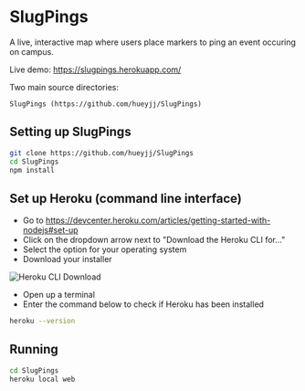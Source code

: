 # SlugPings
A live, interactive map where users place markers to ping an event occuring on campus.

Live demo: https://slugpings.herokuapp.com/


Two main source directories: 

    SlugPings (https://github.com/hueyjj/SlugPings)

## Setting up SlugPings
```bash
git clone https://github.com/hueyjj/SlugPings
cd SlugPings
npm install
```

## Set up Heroku (command line interface)
- Go to https://devcenter.heroku.com/articles/getting-started-with-nodejs#set-up
- Click on the dropdown arrow next to "Download the Heroku CLI for..."
- Select the option for your operating system
- Download your installer

![Heroku CLI Download](https://raw.githubusercontent.com/hueyjj/SlugPings/master/screenshots/HerokuCLI.PNG)

- Open up a terminal
- Enter the command below to check if Heroku has been installed
```bash
heroku --version
```

## Running
```bash
cd SlugPings
heroku local web
```
